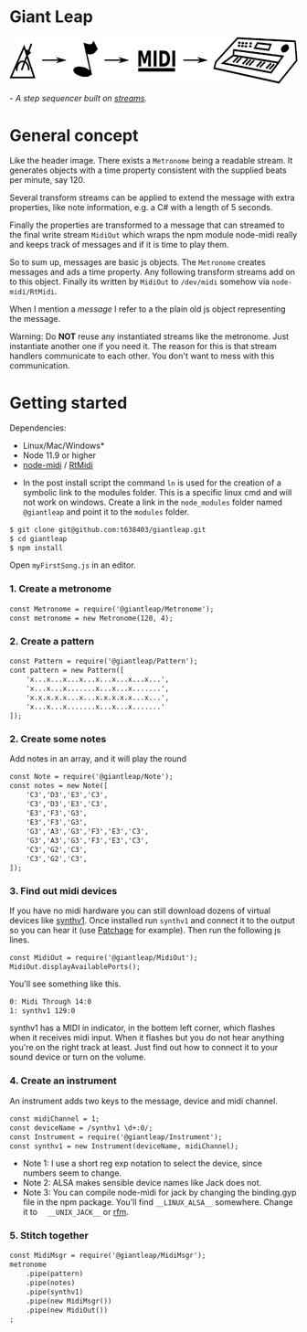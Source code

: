 # Giant Leap
![mertonome-event-midi-device](./explanation.png)

*- A step sequencer built on [streams](https://nodejs.org/docs/latest-v11.x/api/stream.html).*

# General concept
Like the header image. There exists a `Metronome` being a readable stream. It generates objects with a time
property consistent with the supplied beats per minute, say 120.

Several transform streams can be applied to extend the message with extra properties, like note information, e.g. a C#
with a length of 5 seconds.

Finally the properties are transformed to a message that can streamed to the final write stream `MidiOut` which wraps
the npm module node-midi really and keeps track of messages and if it is time to play them.

So to sum up, messages are basic js objects. The `Metronome` creates messages and ads a time property. Any following
transform streams add on to this object. Finally its written by `MidiOut` to `/dev/midi` somehow via `node-midi/RtMidi`.

When I mention a *message* I refer to a the plain old js object representing the message.

Warning: Do **NOT** reuse any instantiated streams like the metronome. Just instantiate another one if you need it. The
reason for this is that stream handlers communicate to each other. You don't want to mess with this communication.

# Getting started

Dependencies:

- Linux/Mac/Windows*
- Node 11.9 or higher
- [node-midi](https://github.com/justinlatimer/node-midi) / [RtMidi](https://github.com/thestk/rtmidi)

* In the post install script the command `ln` is used for the creation of a symbolic link to the modules folder. This is 
a specific linux cmd and will not work on windows. Create a link in the `node_modules` folder named `@giantleap` and 
point it to the `modules` folder.

```
$ git clone git@github.com:t638403/giantleap.git
$ cd giantleap
$ npm install
```

Open `myFirstSong.js` in an editor.

### 1. Create a metronome
```
const Metronome = require('@giantleap/Metronome');
const metronome = new Metronome(120, 4);
```

### 2. Create a pattern
```
const Pattern = require('@giantleap/Pattern');
cont pattern = new Pattern([
	'x...x...x...x...x...x...x...x...',
	'x...x...x.......x...x...x.......',
	'x.x.x.x.x...x...x.x.x.x.x...x...',
	'x...x...x.......x...x...x.......'
]);
```

### 2. Create some notes
Add notes in an array, and it will play the round
```
const Note = require('@giantleap/Note');
const notes = new Note([
	'C3','D3','E3','C3',
	'C3','D3','E3','C3',
	'E3','F3','G3',
	'E3','F3','G3',
	'G3','A3','G3','F3','E3','C3',
	'G3','A3','G3','F3','E3','C3',
	'C3','G2','C3',
	'C3','G2','C3',
]);
```
### 3. Find out midi devices
If you have no midi hardware you can still download dozens of virtual devices like 
[synthv1](https://synthv1.sourceforge.io/). Once installed run `synthv1` and connect it to the output so you can hear 
it (use [Patchage](https://drobilla.net/software/patchage) for example). Then run the following js lines.
```
const MidiOut = require('@giantleap/MidiOut');
MidiOut.displayAvailablePorts();
```
You'll see something like this. 
```
0: Midi Through 14:0
1: synthv1 129:0
```

synthv1 has a MIDI in indicator, in the bottem left corner, which flashes when it receives midi input. When it flashes
but you do not hear anything you're on the right track at least. Just find out how to connect it to your sound device
or turn on the volume.

### 4. Create an instrument
An instrument adds two keys to the message, device and midi channel.
```
const midiChannel = 1;
const deviceName = /synthv1 \d+:0/;
const Instrument = require('@giantleap/Instrument');
const synthv1 = new Instrument(deviceName, midiChannel);
``` 

* Note 1: I use a short reg exp notation to select the device, since numbers seem to change.
* Note 2: ALSA makes sensible device names like Jack does not.
* Note 3: You can compile node-midi for jack by changing the binding.gyp file in the npm package. You'll find 
`__LINUX_ALSA__` somewhere. Change it to `	__UNIX_JACK__` or [rfm](https://www.music.mcgill.ca/~gary/rtmidi/#compiling). 

### 5. Stitch together
```
const MidiMsgr = require('@giantleap/MidiMsgr');
metronome
	.pipe(pattern)
	.pipe(notes)
	.pipe(synthv1)
	.pipe(new MidiMsgr())
	.pipe(new MidiOut())
;
```
